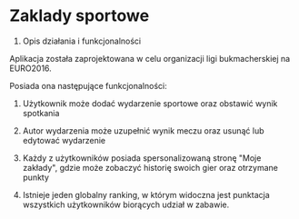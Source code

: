 # Zaklady sportowe

1) Opis działania i funkcjonalności

Aplikacja została zaprojektowana w celu organizacji ligi bukmacherskiej na EURO2016.

Posiada ona następujące funkcjonalności:

1.  Użytkownik może dodać wydarzenie sportowe oraz obstawić wynik spotkania

2.  Autor wydarzenia może uzupełnić wynik meczu oraz usunąć lub edytować wydarzenie

3.  Każdy z użytkowników posiada spersonalizowaną stronę "Moje zakłady", gdzie może zobaczyć historię swoich gier oraz otrzymane punkty

4.  Istnieje jeden globalny ranking, w którym widoczna jest punktacja wszystkich użytkowników biorących udział w zabawie.
